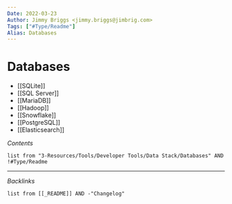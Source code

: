```yaml
---
Date: 2022-03-23
Author: Jimmy Briggs <jimmy.briggs@jimbrig.com>
Tags: ["#Type/Readme"]
Alias: Databases
---
```


# Databases

-   [[SQLite]]
-   [[SQL Server]]
-   [[MariaDB]]
-   [[Hadoop]]
-   [[Snowflake]]
-   [[PostgreSQL]]
-   [[Elasticsearch]]

*Contents*

```dataview
list from "3-Resources/Tools/Developer Tools/Data Stack/Databases" AND !#Type/Readme
```

***

*Backlinks*

```dataview
list from [[_README]] AND -"Changelog"
```